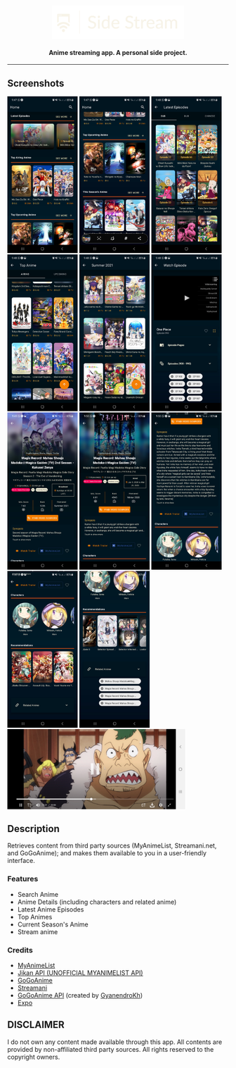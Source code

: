 <p align="center"><a href="https://github.com/Neko-R/Side"><img src="/meta/sideStream.png" width="300"></a></p> 
<h4 align="center">Anime streaming app. A personal side project.</h4> 
<hr>

## Screenshots

[<img src="meta/screenshots/screenshot_1.jpg" width=160>](meta/screenshots/screenshot_1.jpg)
[<img src="meta/screenshots/screenshot_2.jpg" width=160>](meta/screenshots/screenshot_2.jpg)
[<img src="meta/screenshots/screenshot_3.jpg" width=160>](meta/screenshots/screenshot_3.jpg)
[<img src="meta/screenshots/screenshot_4.jpg" width=160>](meta/screenshots/screenshot_4.jpg)
[<img src="meta/screenshots/screenshot_5.jpg" width=160>](meta/screenshots/screenshot_5.jpg)
[<img src="meta/screenshots/screenshot_6.jpg" width=160>](meta/screenshots/screenshot_6.jpg)
[<img src="meta/screenshots/screenshot_8.jpg" width=160>](meta/screenshots/screenshot_8.jpg)
[<img src="meta/screenshots/screenshot_9.jpg" width=160>](meta/screenshots/screenshot_9.jpg)
[<img src="meta/screenshots/screenshot_10.jpg" width=160>](meta/screenshots/screenshot_10.jpg)
[<img src="meta/screenshots/screenshot_11.jpg" width=160>](meta/screenshots/screenshot_11.jpg)
[<img src="meta/screenshots/screenshot_12.jpg" width=160>](meta/screenshots/screenshot_12.jpg)
[<img src="meta/screenshots/screenshot_7.jpg" width=405>](meta/screenshots/screenshot_7.jpg)

## Description

Retrieves content from third party sources (MyAnimeList, Streamani.net, and GoGoAnime); and makes them available to you in a user-friendly interface.

### Features

- Search Anime
- Anime Details (including characters and related anime)
- Latest Anime Episodes
- Top Animes
- Current Season's Anime
- Stream anime

### Credits

- <a href="https://myanimelist.net/">MyAnimeList</a>
- <a href="https://jikan.moe/">Jikan API (UNOFFICIAL MYANIMELIST API)</a>
- <a href="https://gogoanime.pe/">GoGoAnime</a>
- <a href="https://streamani.net/">Streamani</a>
- <a href="https://github.com/GyanendroKh/gogoanime-api">GoGoAnime API</a> (created by <a href="https://github.com/GyanendroKh)">GyanendroKh</a>)
- <a href="https://docs.expo.dev/">Expo</a>

## DISCLAIMER

I do not own any content made available through this app. All contents are provided by non-affiliated third party sources. All rights reserved to the copyright owners.
